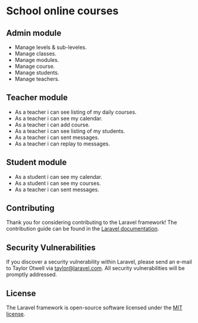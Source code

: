 <h1>School online courses</h1>

## Admin module

- Manage levels & sub-leveles.
- Manage classes.
- Manage modules.
- Manage course.
- Manage students.
- Manage teachers.

## Teacher module

- As a teacher i can see listing of my daily courses.
- As a teacher i can see my calendar.
- As a teacher i can add course.
- As a teacher i can see listing of my students.
- As a teacher i can sent messages.
- As a teacher i can replay to messages.

## Student module

- As a student i can see my calendar.
- As a student i can see my courses.
- As a teacher i can sent messages.

## Contributing

Thank you for considering contributing to the Laravel framework! The contribution guide can be found in the [Laravel documentation](https://laravel.com/docs/contributions).

## Security Vulnerabilities

If you discover a security vulnerability within Laravel, please send an e-mail to Taylor Otwell via [taylor@laravel.com](mailto:taylor@laravel.com). All security vulnerabilities will be promptly addressed.

## License

The Laravel framework is open-source software licensed under the [MIT license](https://opensource.org/licenses/MIT).
